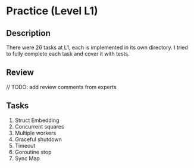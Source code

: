 # Practice (Level L1)

## Description

There were 26 tasks at L1, each is implemented in its own directory. I tried to fully complete each task and cover it with tests.

## Review

// TODO: add review comments from experts

## Tasks

1. Struct Embedding
2. Concurrent squares
3. Multiple workers
4. Graceful shutdown
5. Timeout
6. Goroutine stop
7. Sync Map
